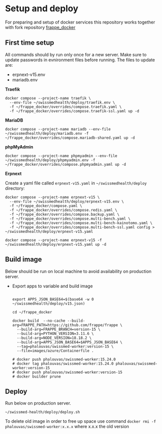 
# Setup and deploy

For preparing and setup of docker services this repository works together with fork repository [frappe_docker](https://github.com/phalouvas/frappe_docker.git)

## First time setup

All commands should by run only once for a new server. Make sure to update passwords in evnironment files before running.
The files to update are:
* erpnext-v15.env
* mariadb.env

**Traefik**

```shell
docker compose --project-name traefik \
  --env-file ~/swissmedhealth/deploy/traefik.env \
  -f ~/frappe_docker/overrides/compose.traefik.yaml \
  -f ~/frappe_docker/overrides/compose.traefik-ssl.yaml up -d
```

**MariaDB**

```shell
docker compose --project-name mariadb --env-file ~/swissmedhealth/deploy/mariadb.env -f ~/frappe_docker/overrides/compose.mariadb-shared.yaml up -d
```

**phpMyAdmin**

```shell
docker compose --project-name phpmyadmin --env-file ~/swissmedhealth/deploy/phpmyadmin.env -f ~/frappe_docker/overrides/compose.phpmyadmin.yaml up -d
```

**Erpnext**

Create a yaml file called `erpnext-v15.yaml` in `~/swissmedhealth/deploy` directory:

```shell
docker compose --project-name erpnext-v15 \
  --env-file ~/swissmedhealth/deploy/erpnext-v15.env \
  -f ~/frappe_docker/compose.yaml \
  -f ~/frappe_docker/overrides/compose.redis.yaml \
  -f ~/frappe_docker/overrides/compose.backup.yaml \
  -f ~/frappe_docker/overrides/compose.multi-bench.yaml \
  -f ~/frappe_docker/overrides/compose.multi-bench-kainotomo.yaml \
  -f ~/frappe_docker/overrides/compose.multi-bench-ssl.yaml config > ~/swissmedhealth/deploy/erpnext-v15.yaml
```

```shell
docker compose --project-name erpnext-v15 -f ~/swissmedhealth/deploy/erpnext-v15.yaml up -d
```

## Build image

Below should be run on local machine to avoid availability on production server.

- Export apps to variable and build image
  ```shell

  export APPS_JSON_BASE64=$(base64 -w 0 ~/swissmedhealth/deploy/v15.json)

  cd ~/frappe_docker

  docker build  --no-cache --build-arg=FRAPPE_PATH=https://github.com/frappe/frappe \
    --build-arg=FRAPPE_BRANCH=version-15 \
    --build-arg=PYTHON_VERSION=3.11.6 \
    --build-arg=NODE_VERSION=18.18.2 \
    --build-arg=APPS_JSON_BASE64=$APPS_JSON_BASE64 \
    --tag=phalouvas/swissmed-worker:version-15 \
    --file=images/azure/Containerfile .

  # docker push phalouvas/swissmed-worker:15.24.0
  # docker tag phalouvas/swissmed-worker:15.24.0 phalouvas/swissmed-worker:version-15
  # docker push phalouvas/swissmed-worker:version-15
  # docker builder prune

    ```

## Deploy

Run below on production server.

```shell
~/swissmed-health/deploy/deploy.sh
```

To delete old image in order to free up space use command `docker rmi -f phalouvas/swissmed-worker:x.x.x` where x.x.x the old version
